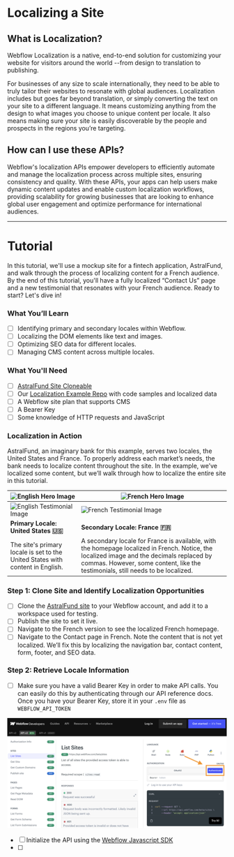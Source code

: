 # Localizing a Site

## What is Localization?

Webflow Localization is a native, end-to-end solution for customizing your website for visitors around the world --from design to translation to publishing.

For businesses of any size to scale internationally, they need to be able to truly tailor their websites to resonate with global audiences. Localization includes but goes far beyond translation, or simply converting the text on your site to a different language. It means customizing anything from the design to what images you choose to unique content per locale. It also means making sure your site is easily discoverable by the people and prospects in the regions you’re targeting.

## How can I use these APIs?

Webflow's localization APIs empower developers to efficiently automate and manage the localization process across multiple sites, ensuring consistency and quality. With these APIs, your apps can help users make dynamic content updates and enable custom localization workflows, providing scalability for growing businesses that are looking to enhance global user engagement and optimize performance for international audiences.

---
# Tutorial
In this tutorial, we'll use a mockup site for a fintech application, AstralFund, and walk through the process of localizing content for a French audience. By the end of this tutorial, you'll have a fully localized “Contact Us” page and a new testimonial that resonates with your French audience. Ready to start? Let's dive in!

### What You’ll Learn
- [ ] Identifying primary and secondary locales within Webflow.
- [ ] Localizing the DOM elements like text and images.
- [ ] Optimizing SEO data for different locales.
- [ ] Managing CMS content across multiple locales.

### What You'll Need
- [ ] [AstralFund Site Cloneable](https://webflow.com/design/astralfund-919afdc1091df68b8dc1347f952a)
- [ ] Our [Localization Example Repo](https://github.com/Webflow-Examples/Localization-Demo) with code samples and localized data
- [ ] A Webflow site plan that supports CMS
- [ ] A Bearer Key
- [ ] Some knowledge of HTTP requests and JavaScript

### Localization in Action
AstralFund, an imaginary bank for this example, serves two locales, the United States and France. To properly address each market’s needs, the bank needs to localize content throughout the site. In the example, we’ve localized some content, but we’ll walk through how to localize the entire site in this tutorial.

| ![English Hero Image]('src/public/englishHero.png') | ![French Hero Image]('src/public/frenchHero.png') |
| -------- | ------- |
| ![English Testimonial Image]('src/public/englishTestimonial.png') | ![French Testimonial Image]('src/public/frenchTestimonial.png') |
| **Primary Locale: United States 🇺🇸**  | **Secondary Locale: France 🇫🇷**  |
The site's primary locale is set to the United States with content in English. | A secondary locale for France is available, with the homepage localized in French. Notice, the localized image and the decimals replaced by commas. However, some content, like the testimonials, still needs to be localized. |

### Step 1: Clone Site and Identify Localization Opportunities
- [ ] Clone the [AstralFund site](https://webflow.com/design/astralfund-919afdc1091df68b8dc1347f952a) to your Webflow account, and add it to a workspace used for testing.
- [ ] Publish the site to set it live.
- [ ] Navigate to the French version to see the localized French homepage.
- [ ] Navigate to the Contact page in French. Note the content that is not yet localized. We’ll fix this by localizing the navigation bar, contact content, form, footer, and SEO data.

### Step 2: Retrieve Locale Information
- [ ] Make sure you have a valid Bearer Key in order to make API calls. You can easily do this by authenticating through our API reference docs. Once you have your Bearer Key, store it in your `.env` file as `WEBFLOW_API_TOKEN`

![Authenticate via our API Docs](./src/public/bearerkey.png)
- [ ] Initialize the API using the [Webflow Javascript SDK](https://github.com/webflow/js-webflow-api)
- [ ] 

